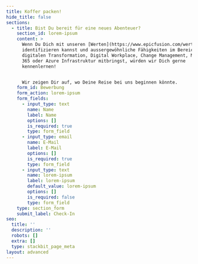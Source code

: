 ```yaml
---
title: Koffer packen!
hide_title: false
sections:
  - title: Bist Du bereit für eine neues Abenteuer?
    section_id: lorem-ipsum
    content: >
      Wenn Du Dich mit unseren [Werten](https://www.epicfusion.com/werte)
      identifizieren kannst und aussergewöhnliche Fähigkeiten im Bereich der
      digitalen Transformation, Digital Workplace, Change Management, Microsoft
      365 oder Azure Infrastruktur mitbringst, würden wir Dich gerne
      kennenlernen!


      Wir zeigen Dir auf, wo Deine Reise bei uns beginnen könnte.
    form_id: Bewerbung
    form_action: lorem-ipsum
    form_fields:
      - input_type: text
        name: Name
        label: Name
        options: []
        is_required: true
        type: form_field
      - input_type: email
        name: E-Mail
        label: E-Mail
        options: []
        is_required: true
        type: form_field
      - input_type: text
        name: lorem-ipsum
        label: lorem-ipsum
        default_value: lorem-ipsum
        options: []
        is_required: false
        type: form_field
    type: section_form
    submit_label: Check-In
seo:
  title: ''
  description: ''
  robots: []
  extra: []
  type: stackbit_page_meta
layout: advanced
---
```

